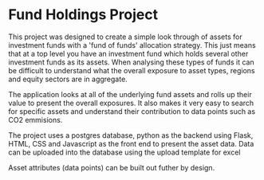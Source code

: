 # Fund Holdings Project

This project was designed to create a simple look through of assets for investment funds with a 'fund of funds' allocation strategy. This just means that at a top level you have an investment fund which holds several other investment funds as its assets. When analysing these types of funds it can be difficult to understand what the overall exposure to asset types, regions and equity sectors are in aggregate. 

The application looks at all of the underlying fund assets and rolls up their value to present the overall exposures. It also makes it very easy to search for specific assets and understand their contribution to data points such as CO2 emmisions. 

The project uses a postgres database, python as the backend using Flask, HTML, CSS and Javascript as the front end to present the asset data.
Data can be uploaded into the database using the upload template for excel

Asset attributes (data points) can be built out futher by design. 

